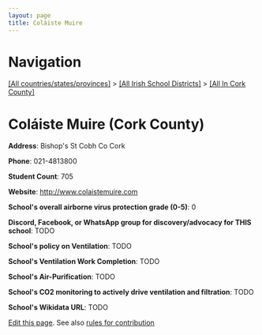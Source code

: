 ```yaml
---
layout: page
title: Coláiste Muire
---
```

# Navigation

[[All countries/states/provinces]](../../..) > [[All Irish School Districts]](../..) > [[All In Cork County]](..)

# Coláiste Muire (Cork County)

**Address**: Bishop's St Cobh Co Cork

**Phone**: 021-4813800

**Student Count**: 705

**Website**: <http://www.colaistemuire.com>

**School's overall airborne virus protection grade (0-5)**: 0

**Discord, Facebook, or WhatsApp group for discovery/advocacy for THIS school**: TODO

**School's policy on Ventilation**: TODO

**School's Ventilation Work Completion**: TODO

**School's Air-Purification**: TODO

**School's CO2 monitoring to actively drive ventilation and filtration**: TODO

**School's Wikidata URL**: TODO


[Edit this page](https://github.com/ventilate-schools/Ireland/edit/main/./Cork_County/Coláiste_Muire.md). See also [rules for contribution](../../../contribution-rules/)